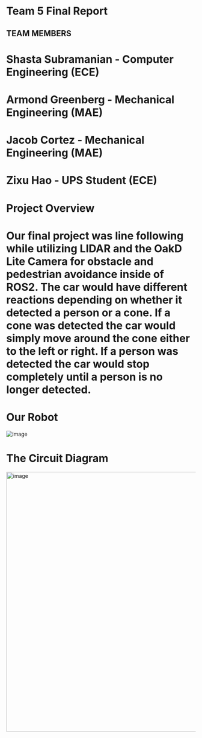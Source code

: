 # Team 5 Final Report 

## TEAM MEMBERS
# Shasta Subramanian - Computer Engineering (ECE)
# Armond Greenberg - Mechanical Engineering (MAE)
# Jacob Cortez - Mechanical Engineering (MAE)
# Zixu Hao - UPS Student (ECE)

# Project Overview
# Our final project was line following while utilizing LIDAR and the OakD Lite Camera for obstacle and pedestrian avoidance inside of ROS2. The car would have different reactions depending on whether it detected a person or a cone. If a cone was detected the car would simply move around the cone either to the left or right. If a person was detected the car would stop completely until a person is no longer detected. 

# Our Robot
![image](https://github.com/UCSD-ECEMAE-148/spring-2023-final-project-team-5/assets/110933991/4e3ba3bd-a8e5-476e-af54-031f0d7d162b)
 
# The Circuit Diagram
<img width="689" alt="image" src="https://github.com/UCSD-ECEMAE-148/spring-2023-final-project-team-5/assets/114700732/3ea9eb5f-e87d-42db-82ef-71abc0a1a276">
